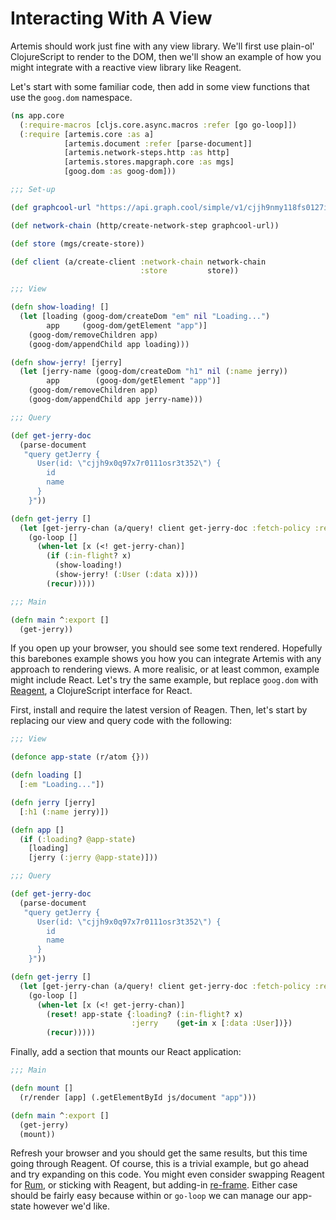 # Interacting With A View

Artemis should work just fine with any view library. We'll first use plain-ol'
ClojureScript to render to the DOM, then we'll show an example of how you
might integrate with a reactive view library like Reagent.

Let's start with some familiar code, then add in some view functions that
use the `goog.dom` namespace.

```clojure
(ns app.core
  (:require-macros [cljs.core.async.macros :refer [go go-loop]])
  (:require [artemis.core :as a]
            [artemis.document :refer [parse-document]]
            [artemis.network-steps.http :as http]
            [artemis.stores.mapgraph.core :as mgs]
            [goog.dom :as goog-dom]))

;;; Set-up

(def graphcool-url "https://api.graph.cool/simple/v1/cjjh9nmy118fs0127i5t71oxe")

(def network-chain (http/create-network-step graphcool-url))

(def store (mgs/create-store))

(def client (a/create-client :network-chain network-chain
                             :store         store))

;;; View

(defn show-loading! []
  (let [loading (goog-dom/createDom "em" nil "Loading...")
        app     (goog-dom/getElement "app")]
    (goog-dom/removeChildren app)
    (goog-dom/appendChild app loading)))

(defn show-jerry! [jerry]
  (let [jerry-name (goog-dom/createDom "h1" nil (:name jerry))
        app        (goog-dom/getElement "app")]
    (goog-dom/removeChildren app)
    (goog-dom/appendChild app jerry-name)))

;;; Query

(def get-jerry-doc
  (parse-document
   "query getJerry {
      User(id: \"cjjh9x0q97x7r0111osr3t352\") {
        id
        name
      }
    }"))

(defn get-jerry []
  (let [get-jerry-chan (a/query! client get-jerry-doc :fetch-policy :remote-only)]
    (go-loop []
      (when-let [x (<! get-jerry-chan)]
        (if (:in-flight? x)
          (show-loading!)
          (show-jerry! (:User (:data x))))
        (recur)))))

;;; Main

(defn main ^:export []
  (get-jerry))
```

If you open up your browser, you should see some text rendered. Hopefully this
barebones example shows you how you can integrate Artemis with any approach to
rendering views. A more realisic, or at least common, example might include
React. Let's try the same example, but replace `goog.dom` with
[Reagent](http://reagent-project.github.io/), a ClojureScript interface for
React.

First, install and require the latest version of Reagen. Then, let's start by
replacing our view and query code with the following:

```clojure
;;; View

(defonce app-state (r/atom {}))

(defn loading []
  [:em "Loading..."])

(defn jerry [jerry]
  [:h1 (:name jerry)])

(defn app []
  (if (:loading? @app-state)
    [loading]
    [jerry (:jerry @app-state)]))

;;; Query

(def get-jerry-doc
  (parse-document
   "query getJerry {
      User(id: \"cjjh9x0q97x7r0111osr3t352\") {
        id
        name
      }
    }"))

(defn get-jerry []
  (let [get-jerry-chan (a/query! client get-jerry-doc :fetch-policy :remote-only)]
    (go-loop []
      (when-let [x (<! get-jerry-chan)]
        (reset! app-state {:loading? (:in-flight? x)
                           :jerry    (get-in x [:data :User])})
        (recur)))))
```

Finally, add a section that mounts our React application:

```clojure
;;; Main

(defn mount []
  (r/render [app] (.getElementById js/document "app")))

(defn main ^:export []
  (get-jerry)
  (mount))
```

Refresh your browser and you should get the same results, but this time going
through Reagent. Of course, this is a trivial example, but go ahead and try
expanding on this code. You might even consider swapping Reagent for
[Rum](https://github.com/tonsky/rum), or sticking with Reagent, but adding-in
[re-frame](https://github.com/Day8/re-frame). Either case should be fairly
easy because within or `go-loop` we can manage our app-state however we'd
like.
